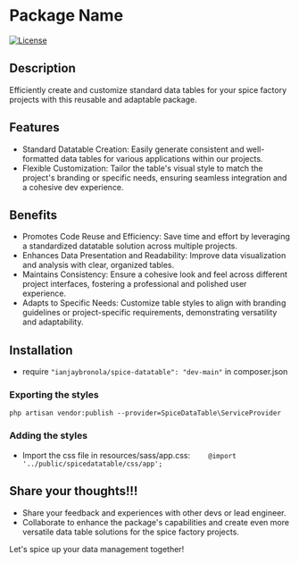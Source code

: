# Package Name

[![License](https://img.shields.io/badge/license-MIT-blue.svg)](https://opensource.org/licenses/MIT)

## Description

Efficiently create and customize standard data tables for your spice factory projects with this reusable and adaptable package.

## Features

- Standard Datatable Creation: Easily generate consistent and well-formatted data tables for various applications within our projects.
- Flexible Customization: Tailor the table's visual style to match the project's branding or specific needs, ensuring seamless integration and a cohesive dev experience.

## Benefits

- Promotes Code Reuse and Efficiency: Save time and effort by leveraging a standardized datatable solution across multiple projects.
- Enhances Data Presentation and Readability: Improve data visualization and analysis with clear, organized tables.
- Maintains Consistency: Ensure a cohesive look and feel across different project interfaces, fostering a professional and polished user experience.
- Adapts to Specific Needs: Customize table styles to align with branding guidelines or project-specific requirements, demonstrating versatility and adaptability.

## Installation

- require ```"ianjaybronola/spice-datatable": "dev-main"``` in composer.json 
### Exporting the styles
`php artisan vendor:publish --provider=SpiceDataTable\ServiceProvider`
### Adding the styles
- Import the css file in resources/sass/app.css:
```    @import '../public/spicedatatable/css/app';```

## Share your thoughts!!!

- Share your feedback and experiences with other devs or lead engineer.
- Collaborate to enhance the package's capabilities and create even more versatile data table solutions for the spice factory projects.

Let's spice up your data management together! ️
